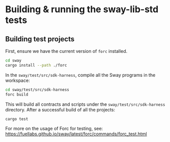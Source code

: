 # Building & running the sway-lib-std tests

## Building test projects

First, ensure we have the current version of `forc` installed.

```sh
cd sway
cargo install --path ./forc
```

In the `sway/test/src/sdk-harness`, compile all the Sway programs in the workspace:

```sh
cd sway/test/src/sdk-harness
forc build
```

This will build all contracts and scripts under the `sway/test/src/sdk-harness` directory.
After a successful build of all the projects:

```sh
cargo test
```

For more on the usage of Forc for testing, see: <https://fuellabs.github.io/sway/latest/forc/commands/forc_test.html>
